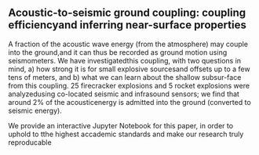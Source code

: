 ## Acoustic-to-seismic ground coupling: coupling efficiencyand inferring near-surface properties

A fraction of the acoustic wave energy (from the atmosphere) may couple into the ground,and it can thus be recorded as ground motion using seismometers. We have investigatedthis coupling, with two questions in mind, a) how strong it is for small explosive sourcesand offsets up to a few tens of meters, and b) what we can learn about the shallow subsur-face from this coupling. 25 firecracker explosions and 5 rocket explosions were analyzedusing co-located seismic and infrasound sensors; we find that around 2% of the acousticenergy is admitted into the ground (converted to seismic energy).

We provide an interactive Jupyter Notebook for this paper, in order to uphold to tthe highest accademic standards and make our research truly reproducable
